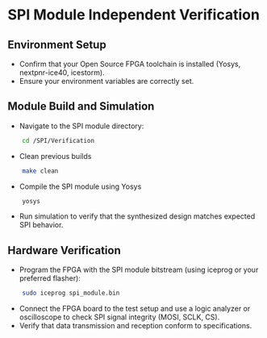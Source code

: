 # SPI Module Independent Verification

## Environment Setup

* Confirm that your Open Source FPGA toolchain is installed (Yosys, nextpnr-ice40, icestorm).
* Ensure your environment variables are correctly set.

## Module Build and Simulation

* Navigate to the SPI module directory:

``` bash
    cd /SPI/Verification
```

* Clean previous builds

``` bash
    make clean
```

* Compile the SPI module using Yosys

``` bash
    yosys
```

* Run simulation to verify that the synthesized design matches expected SPI behavior.

## Hardware Verification

* Program the FPGA with the SPI module bitstream (using iceprog or your preferred flasher):

```bash
    sudo iceprog spi_module.bin
```

* Connect the FPGA board to the test setup and use a logic analyzer or oscilloscope to check SPI signal integrity (MOSI, SCLK, CS).
* Verify that data transmission and reception conform to specifications.

